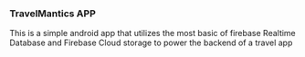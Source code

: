 ### TravelMantics APP

This is a simple android app that utilizes the most basic of firebase Realtime Database and 
Firebase Cloud storage to power the backend of a travel app
